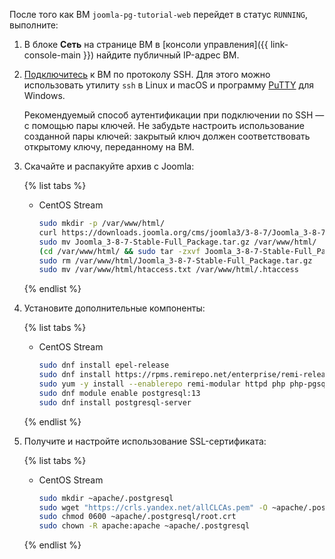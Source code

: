 После того как ВМ `joomla-pg-tutorial-web` перейдет в статус `RUNNING`, выполните:
1. В блоке **Сеть** на странице ВМ в [консоли управления]({{ link-console-main }}) найдите публичный IP-адрес ВМ.
1. [Подключитесь](../../compute/operations/vm-connect/ssh.md) к ВМ по протоколу SSH. Для этого можно использовать утилиту `ssh` в Linux и macOS и программу [PuTTY](https://www.chiark.greenend.org.uk/~sgtatham/putty/) для Windows.

   Рекомендуемый способ аутентификации при подключении по SSH — с помощью пары ключей. Не забудьте настроить использование созданной пары ключей: закрытый ключ должен соответствовать открытому ключу, переданному на ВМ.
1. Скачайте и распакуйте архив с Joomla:

   {% list tabs %}

   - CentOS Stream

     ```bash
     sudo mkdir -p /var/www/html/
     curl https://downloads.joomla.org/cms/joomla3/3-8-7/Joomla_3-8-7-Stable-Full_Package.tar.gz?format=gz -o Joomla_3-8-7-Stable-Full_Package.tar.gz -L
     sudo mv Joomla_3-8-7-Stable-Full_Package.tar.gz /var/www/html/
     (cd /var/www/html/ && sudo tar -zxvf Joomla_3-8-7-Stable-Full_Package.tar.gz)
     sudo rm /var/www/html/Joomla_3-8-7-Stable-Full_Package.tar.gz
     sudo mv /var/www/html/htaccess.txt /var/www/html/.htaccess
     ```

    {% endlist %}

1. Установите дополнительные компоненты:

   {% list tabs %}

   - CentOS Stream

     ```bash
     sudo dnf install epel-release
     sudo dnf install https://rpms.remirepo.net/enterprise/remi-release-8.rpm
     sudo yum -y install --enablerepo remi-modular httpd php php-pgsql php php-common php-mbstring php-zip php-xml nano wget php-json
     sudo dnf module enable postgresql:13
     sudo dnf install postgresql-server
     ```

   {% endlist %}

1. Получите и настройте использование SSL-сертификата:

   {% list tabs %}

   - CentOS Stream

     ```bash
     sudo mkdir ~apache/.postgresql
     sudo wget "https://crls.yandex.net/allCLCAs.pem" -O ~apache/.postgresql/root.crt
     sudo chmod 0600 ~apache/.postgresql/root.crt
     sudo chown -R apache:apache ~apache/.postgresql
     ```

   {% endlist %}